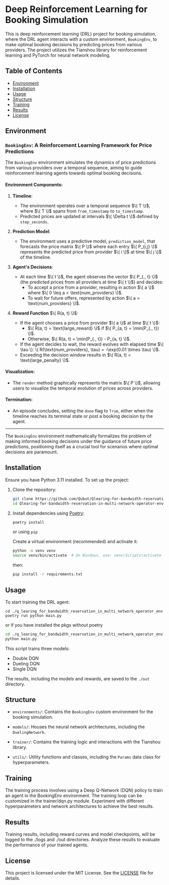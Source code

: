 
# Deep Reinforcement Learning for Booking Simulation

This is deep reinforcement learning (DRL) project for booking simulation, where the DRL agent interacts with a custom environment, `BookingEnv`, to make optimal booking decisions by predicting prices from various providers.
The project utilizes the Tianshou library for reinforcement learning and PyTorch for neural network modeling.

## Table of Contents
- [Environment](#environment)
- [Installation](#installation)
- [Usage](#usage)
- [Structure](#structure)
- [Training](#training)
- [Results](#results)
- [License](#license)

## Environment


### `BookingEnv`: A Reinforcement Learning Framework for Price Predictions

The `BookingEnv` environment simulates the dynamics of price predictions from various providers over a temporal sequence, aiming to guide reinforcement learning agents towards optimal booking decisions.

#### Environment Components:

1. **Timeline**:
   - The environment operates over a temporal sequence $\( T \)$, where $\( T \)$ spans from `from_timestamp` to `to_timestamp`.
   - Predicted prices are updated at intervals $\( \Delta t \)$ defined by `step_seconds`.

2. **Prediction Model**:
   - The environment uses a predictive model, `prediction_model`, that forecasts the price matrix $\( P \)$ where each entry $\( P_{i,j} \)$ represents the predicted price from provider $\( i \)$ at time $\( j \)$ of the timeline.

3. **Agent's Decisions**:
   - At each time $\( t \)$, the agent observes the vector $\( P_{., t} \)$ (the predicted prices from all providers at time $\( t \)$) and decides:
     - To accept a price from a provider, resulting in action $\( a \)$ where $\( 0 \leq a < \text{num_providers} \)$.
     - To wait for future offers, represented by action $\( a = \text{num_providers} \)$.

4. **Reward Function** $\( R(a, t) \)$:
   - If the agent chooses a price from provider $\( a \)$ at time $\( t \)$:
     - $\( R(a, t) = \text{large_reward} \)$ if $\( P_{a, t} = \min(P_{., t}) \)$.
     - Otherwise, $\( R(a, t) = \min(P_{., t}) - P_{a, t} \)$.
   - If the agent decides to wait, the reward evolves with elapsed time $\( \tau \): \( R(\text{num_providers}, \tau) = -\exp(0.01 \times \tau) \)$.
   - Exceeding the decision window results in $\( R(a, t) = \text{large_penalty} \)$.

#### Visualization:

- The `render` method graphically represents the matrix $\( P \)$, allowing users to visualize the temporal evolution of prices across providers.

#### Termination:

- An episode concludes, setting the `done` flag to `True`, either when the timeline reaches its terminal state or post a booking decision by the agent.

---

The `BookingEnv` environment mathematically formalizes the problem of making informed booking decisions under the guidance of future price predictions, positioning itself as a crucial tool for scenarios where optimal decisions are paramount.


## Installation

Ensure you have Python 3.11 installed. To set up the project:

1. Clone the repository:
   ```bash
   git clone https://github.com/Qubut/Qlearing-for-bandwidth-reservation-in-multi-network-operator-env
   cd Qlearing-for-bandwidth-reservation-in-multi-network-operator-env
   ```

2. Install dependencies using [Poetry](https://python-poetry.org/docs/):
   ```bash
   poetry install
    ```
    or using `pip`

    Create a virtual environment (recommended) and activate it:
    ```bash
    python -m venv venv
    source venv/bin/activate  # On Windows, use: venv\Scripts\activate
    ```
    then: 

    ```bash
    pip install -r requirements.txt
    ```


## Usage

To start training the DRL agent:

```shell
cd ./q_learing_for_bandwidth_reservation_in_multi_network_operator_env
poetry run python main.py

```
or if you have installed the pkgs without poetry 

```bash
cd ./q_learing_for_bandwidth_reservation_in_multi_network_operator_env
python main.py
```

This script trains three models:
- Double DQN
- Dueling DQN
- Single DQN

The results, including the models and rewards, are saved to the `./out` directory.

## Structure

- `environments/`: Contains the `BookingEnv` custom environment for the booking simulation.

- `models/`: Houses the neural network architectures, including the `DuelingNetwork`.

- `trainer/`: Contains the training logic and interactions with the Tianshou library.

- `utils/`: Utility functions and classes, including the `Params` data class for hyperparameters.

## Training

The training process involves using a Deep Q-Network (DQN) policy to train an agent in the BookingEnv environment. The training loop can be customized in the trainer/dqn.py module. Experiment with different hyperparameters and network architectures to achieve the best results.

## Results

Training results, including reward curves and model checkpoints, will be logged to the ./logs and ./out directories. Analyze these results to evaluate the performance of your trained agents.

## License

This project is licensed under the MIT License. See the [LICENSE](LICENSE) file for details.

